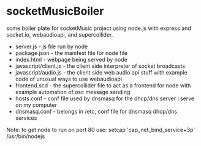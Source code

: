 # socketMusicBoiler
some boiler plate for socketMusic project using node.js with express and socket.io, webaudioapi, and supercollider.

- server.js - js file run by node
- package.json - the manifest file for node file
- index.html - webpage being served by node
- javascript/client.js - the client side interpreter of socket broadcasts
- javascript/audio.js - the client side web audio api stuff with example code of unusual ways to use webaudioapi
- frontend.scd - the supercollider file to act as a frontend for node with example automation of osc message sending
- hosts.conf - conf file used by dnsmasq for the dhcp/dns server i serve on my computer
- dnsmasq.conf - belongs in /etc, conf file for dnsmasq dhcp/dns services

Note: to get node to run on port 80 use: setcap 'cap_net_bind_service+3p' /usr/bin/nodejs
